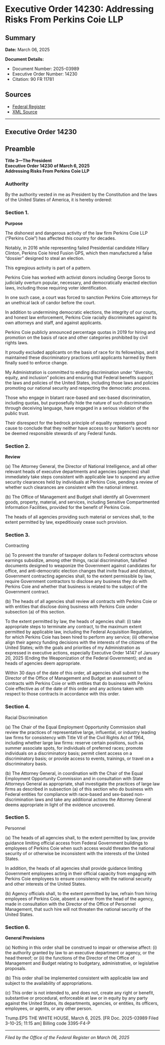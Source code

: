 # Executive Order 14230: Addressing Risks From Perkins Coie LLP

## Summary

**Date:** March 06, 2025

**Document Details:**
- Document Number: 2025-03989
- Executive Order Number: 14230
- Citation: 90 FR 11781

## Sources
- [Federal Register](https://www.federalregister.gov/documents/2025/03/11/2025-03989/addressing-risks-from-perkins-coie-llp)
- [XML Source](https://www.federalregister.gov/documents/full_text/xml/2025/03/11/2025-03989.xml)

---

## Executive Order 14230

## Preamble

**Title 3—The President**  
**Executive Order 14230 of March 6, 2025**  
**Addressing Risks From Perkins Coie LLP**

### Authority

By the authority vested in me as President by the Constitution and the laws of the United States of America, it is hereby ordered:
### Section 1.

**Purpose**

The dishonest and dangerous activity of the law firm Perkins Coie LLP (“Perkins Coie”) has affected this country for decades.

Notably, in 2016 while representing failed Presidential candidate Hillary Clinton, Perkins Coie hired Fusion GPS, which then manufactured a false “dossier” designed to steal an election.

This egregious activity is part of a pattern.

Perkins Coie has worked with activist donors including George Soros to judicially overturn popular, necessary, and democratically enacted election laws, including those requiring voter identification.

In one such case, a court was forced to sanction Perkins Coie attorneys for an unethical lack of candor before the court.

In addition to undermining democratic elections, the integrity of our courts, and honest law enforcement, Perkins Coie racially discriminates against its own attorneys and staff, and against applicants.

Perkins Coie publicly announced percentage quotas in 2019 for hiring and promotion on the basis of race and other categories prohibited by civil rights laws.

It proudly excluded applicants on the basis of race for its fellowships, and it maintained these discriminatory practices until applicants harmed by them finally sued to enforce change.

My Administration is committed to ending discrimination under “diversity, equity, and inclusion” policies and ensuring that Federal benefits support the laws and policies of the United States, including those laws and policies promoting our national security and respecting the democratic process.

Those who engage in blatant race-based and sex-based discrimination, including quotas, but purposefully hide the nature of such discrimination through deceiving language, have engaged in a serious violation of the public trust.

Their disrespect for the bedrock principle of equality represents good cause to conclude that they neither have access to our Nation's secrets nor be deemed responsible stewards of any Federal funds.
### Section 2.

**Review**

(a) The Attorney General, the Director of National Intelligence, and all other relevant heads of executive departments and agencies (agencies) shall immediately take steps consistent with applicable law to suspend any active security clearances held by individuals at Perkins Coie, pending a review of whether such clearances are consistent with the national interest.

(b) The Office of Management and Budget shall identify all Government goods, property, material, and services, including Sensitive Compartmented Information Facilities, provided for the benefit of Perkins Coie.

The heads of all agencies providing such material or services shall, to the extent permitted by law, expeditiously cease such provision.
### Section 3.

Contracting

(a) To prevent the transfer of taxpayer dollars to Federal contractors whose earnings subsidize, among other things, racial discrimination, falsified documents designed to weaponize the Government against candidates for office, and anti-democratic election changes that invite fraud and distrust, Government contracting agencies shall, to the extent permissible by law, require Government contractors to disclose any business they do with Perkins Coie and whether that business is related to the subject of the Government contract.

(b) The heads of all agencies shall review all contracts with Perkins Coie or with entities that disclose doing business with Perkins Coie under subsection (a) of this section.

To the extent permitted by law, the heads of agencies shall:
    (i) take appropriate steps to terminate any contract, to the maximum extent permitted by applicable law, including the Federal Acquisition Regulation, for which Perkins Coie has been hired to perform any service;
    (ii) otherwise align their agency funding decisions with the interests of the citizens of the United States; with the goals and priorities of my Administration as expressed in executive actions, especially Executive Order 14147 of January 20, 2025 (Ending the Weaponization of the Federal Government); and as heads of agencies deem appropriate.

Within 30 days of the date of this order, all agencies shall submit to the Director of the Office of Management and Budget an assessment of contracts with Perkins Coie or with entities that do business with Perkins Coie effective as of the date of this order and any actions taken with respect to those contracts in accordance with this order.
### Section 4.

Racial Discrimination

(a) The Chair of the Equal Employment Opportunity Commission shall review the practices of representative large, influential, or industry leading law firms for consistency with Title VII of the Civil Rights Act of 1964, including whether large law firms: reserve certain positions, such as summer associate spots, for individuals of preferred races; promote individuals on a discriminatory basis; permit client access on a discriminatory basis; or provide access to events, trainings, or travel on a discriminatory basis.

(b) The Attorney General, in coordination with the Chair of the Equal Employment Opportunity Commission and in consultation with State Attorneys General as appropriate, shall investigate the practices of large law firms as described in subsection (a) of this section who do business with Federal entities for compliance with race-based and sex-based non-discrimination laws and take any additional actions the Attorney General deems appropriate in light of the evidence uncovered.
### Section 5.

Personnel

(a) The heads of all agencies shall, to the extent permitted by law, provide guidance limiting official access from Federal Government buildings to employees of Perkins Coie when such access would threaten the national security of or otherwise be inconsistent with the interests of the United States.

In addition, the heads of all agencies shall provide guidance limiting Government employees acting in their official capacity from engaging with Perkins Coie employees to ensure consistency with the national security and other interests of the United States.

(b) Agency officials shall, to the extent permitted by law, refrain from hiring employees of Perkins Coie, absent a waiver from the head of the agency, made in consultation with the Director of the Office of Personnel Management, that such hire will not threaten the national security of the United States.
### Section 6.

**General Provisions**

(a) Nothing in this order shall be construed to impair or otherwise affect:
    (i) the authority granted by law to an executive department or agency, or the head thereof; or
    (ii) the functions of the Director of the Office of Management and Budget relating to budgetary, administrative, or legislative proposals.

(b) This order shall be implemented consistent with applicable law and subject to the availability of appropriations.

(c) This order is not intended to, and does not, create any right or benefit, substantive or procedural, enforceable at law or in equity by any party against the United States, its departments, agencies, or entities, its officers, employees, or agents, or any other person.

Trump.EPS
THE WHITE HOUSE,
March 6, 2025.
[FR Doc. 2025-03989 
Filed 3-10-25; 11:15 am]
Billing code 3395-F4-P

---

*Filed by the Office of the Federal Register on March 06, 2025*
